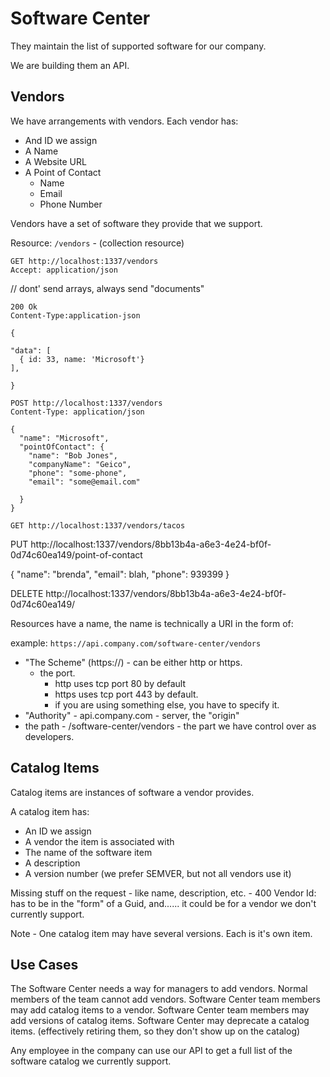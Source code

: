 # Software Center 

They maintain the list of supported software for our company.

We are building them an API.

## Vendors

We have arrangements with vendors. Each vendor has:

- And ID we assign
- A Name
- A Website URL
- A Point of Contact
  - Name
  - Email
  - Phone Number

Vendors have a set of software they provide that we support.

Resource: `/vendors` - (collection resource)

```http
GET http://localhost:1337/vendors
Accept: application/json
```
// dont' send arrays, always send "documents"

```http
200 Ok
Content-Type:application-json

{

"data": [
  { id: 33, name: 'Microsoft'}
],

}

```
```http
POST http://localhost:1337/vendors
Content-Type: application/json

{
  "name": "Microsoft",
  "pointOfContact": {
    "name": "Bob Jones",
    "companyName": "Geico",
    "phone": "some-phone",
    "email": "some@email.com"

  }
}
```

```http
GET http://localhost:1337/vendors/tacos

```

PUT  http://localhost:1337/vendors/8bb13b4a-a6e3-4e24-bf0f-0d74c60ea149/point-of-contact

{
  "name": "brenda",
  "email": blah,
  "phone": 939399
}

DELETE http://localhost:1337/vendors/8bb13b4a-a6e3-4e24-bf0f-0d74c60ea149/



Resources have a name, the name is technically a URI in the form of:

example: `https://api.company.com/software-center/vendors`

- "The Scheme" (https://) - can be either http or https. 
  - the port.
    - http uses tcp port 80 by default
    - https uses tcp port 443 by default.
    - if you are using something else, you have to specify it.
- "Authority" - api.company.com - server, the "origin" 
- the path - /software-center/vendors - the part we have control over as developers.


## Catalog Items

Catalog items are instances of software a vendor provides.

A catalog item has:
- An ID we assign
- A vendor the item is associated with
- The name of the software item
- A description
- A version number (we prefer SEMVER, but not all vendors use it)



Missing stuff on the request - like name, description, etc. - 400
Vendor Id: has to be in the "form" of a Guid, and...... it could be for a vendor we don't currently support.



Note - One catalog item may have several versions. Each is it's own item.

## Use Cases

The Software Center needs a way for managers to add vendors. Normal members of the team cannot add vendors.
Software Center team members may add catalog items to a vendor.
Software Center team members may add versions of catalog items.
Software Center may deprecate a catalog items. (effectively retiring them, so they don't show up on the catalog)

Any employee in the company can use our API to get a full list of the software catalog we currently support.
